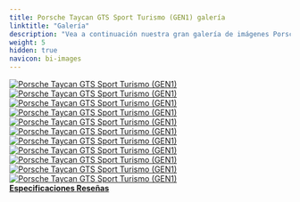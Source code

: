 ```yaml
---
title: Porsche Taycan GTS Sport Turismo (GEN1) galería
linktitle: "Galería"
description: "Vea a continuación nuestra gran galería de imágenes Porsche Taycan GTS Sport Turismo (GEN1). Haga clic en las imágenes para ver las versiones de alta resolución."
weight: 5
hidden: true
navicon: bi-images
---
```

<!-- markdownlint-disable MD033 -->
<div class="row" id ="my-gallery">
	<div class="pswp-grid-item col-6 col-md-4">
		<a href="https://media.evkx.net/multimedia/models/porsche/taycan/taycan_gts_sport_turismo_gen1/exterior_1.jpg"
data-pswp-src="https://media.evkx.net/multimedia/models/porsche/taycan/taycan_gts_sport_turismo_gen1/exterior_1.jpg"
data-pswp-width="3000"
data-pswp-height="2000" 
target="_blank">
			<img src="https://media.evkx.net/multimedia/models/porsche/taycan/taycan_gts_sport_turismo_gen1/exterior_1_xst.jpg" alt="Porsche Taycan GTS Sport Turismo (GEN1)" class="img-fluid " />
		</a>
	</div>
	<div class="pswp-grid-item col-6 col-md-4">
		<a href="https://media.evkx.net/multimedia/models/porsche/taycan/taycan_gts_sport_turismo_gen1/exterior_2.jpg"
data-pswp-src="https://media.evkx.net/multimedia/models/porsche/taycan/taycan_gts_sport_turismo_gen1/exterior_2.jpg"
data-pswp-width="3000"
data-pswp-height="2000" 
target="_blank">
			<img src="https://media.evkx.net/multimedia/models/porsche/taycan/taycan_gts_sport_turismo_gen1/exterior_2_xst.jpg" alt="Porsche Taycan GTS Sport Turismo (GEN1)" class="img-fluid " />
		</a>
	</div>
	<div class="pswp-grid-item col-6 col-md-4">
		<a href="https://media.evkx.net/multimedia/models/porsche/taycan/taycan_gts_sport_turismo_gen1/exterior_3.jpg"
data-pswp-src="https://media.evkx.net/multimedia/models/porsche/taycan/taycan_gts_sport_turismo_gen1/exterior_3.jpg"
data-pswp-width="3000"
data-pswp-height="2000" 
target="_blank">
			<img src="https://media.evkx.net/multimedia/models/porsche/taycan/taycan_gts_sport_turismo_gen1/exterior_3_xst.jpg" alt="Porsche Taycan GTS Sport Turismo (GEN1)" class="img-fluid " />
		</a>
	</div>
	<div class="pswp-grid-item col-6 col-md-4">
		<a href="https://media.evkx.net/multimedia/models/porsche/taycan/taycan_gts_sport_turismo_gen1/frontseats_1.jpg"
data-pswp-src="https://media.evkx.net/multimedia/models/porsche/taycan/taycan_gts_sport_turismo_gen1/frontseats_1.jpg"
data-pswp-width="3000"
data-pswp-height="2000" 
target="_blank">
			<img src="https://media.evkx.net/multimedia/models/porsche/taycan/taycan_gts_sport_turismo_gen1/frontseats_1_xst.jpg" alt="Porsche Taycan GTS Sport Turismo (GEN1)" class="img-fluid " />
		</a>
	</div>
	<div class="pswp-grid-item col-6 col-md-4">
		<a href="https://media.evkx.net/multimedia/models/porsche/taycan/taycan_gts_sport_turismo_gen1/interior_1.jpg"
data-pswp-src="https://media.evkx.net/multimedia/models/porsche/taycan/taycan_gts_sport_turismo_gen1/interior_1.jpg"
data-pswp-width="3000"
data-pswp-height="2250" 
target="_blank">
			<img src="https://media.evkx.net/multimedia/models/porsche/taycan/taycan_gts_sport_turismo_gen1/interior_1_xst.jpg" alt="Porsche Taycan GTS Sport Turismo (GEN1)" class="img-fluid " />
		</a>
	</div>
	<div class="pswp-grid-item col-6 col-md-4">
		<a href="https://media.evkx.net/multimedia/models/porsche/taycan/taycan_gts_sport_turismo_gen1/main_1.jpg"
data-pswp-src="https://media.evkx.net/multimedia/models/porsche/taycan/taycan_gts_sport_turismo_gen1/main_1.jpg"
data-pswp-width="3000"
data-pswp-height="2000" 
target="_blank">
			<img src="https://media.evkx.net/multimedia/models/porsche/taycan/taycan_gts_sport_turismo_gen1/main_1_xst.jpg" alt="Porsche Taycan GTS Sport Turismo (GEN1)" class="img-fluid " />
		</a>
	</div>
	<div class="pswp-grid-item col-6 col-md-4">
		<a href="https://media.evkx.net/multimedia/models/porsche/taycan/taycan_gts_sport_turismo_gen1/screens_1.jpg"
data-pswp-src="https://media.evkx.net/multimedia/models/porsche/taycan/taycan_gts_sport_turismo_gen1/screens_1.jpg"
data-pswp-width="3000"
data-pswp-height="2000" 
target="_blank">
			<img src="https://media.evkx.net/multimedia/models/porsche/taycan/taycan_gts_sport_turismo_gen1/screens_1_xst.jpg" alt="Porsche Taycan GTS Sport Turismo (GEN1)" class="img-fluid " />
		</a>
	</div>
	<div class="pswp-grid-item col-6 col-md-4">
		<a href="https://media.evkx.net/multimedia/models/porsche/taycan/taycan_gts_sport_turismo_gen1/screens_2.jpg"
data-pswp-src="https://media.evkx.net/multimedia/models/porsche/taycan/taycan_gts_sport_turismo_gen1/screens_2.jpg"
data-pswp-width="3000"
data-pswp-height="2000" 
target="_blank">
			<img src="https://media.evkx.net/multimedia/models/porsche/taycan/taycan_gts_sport_turismo_gen1/screens_2_xst.jpg" alt="Porsche Taycan GTS Sport Turismo (GEN1)" class="img-fluid " />
		</a>
	</div>
	<div class="pswp-grid-item col-6 col-md-4">
		<a href="https://media.evkx.net/multimedia/models/porsche/taycan/taycan_gts_sport_turismo_gen1/secondrowseats_1.jpg"
data-pswp-src="https://media.evkx.net/multimedia/models/porsche/taycan/taycan_gts_sport_turismo_gen1/secondrowseats_1.jpg"
data-pswp-width="3000"
data-pswp-height="1991" 
target="_blank">
			<img src="https://media.evkx.net/multimedia/models/porsche/taycan/taycan_gts_sport_turismo_gen1/secondrowseats_1_xst.jpg" alt="Porsche Taycan GTS Sport Turismo (GEN1)" class="img-fluid " />
		</a>
	</div>
	<div class="pswp-grid-item col-6 col-md-4">
		<a href="https://media.evkx.net/multimedia/models/porsche/taycan/taycan_gts_sport_turismo_gen1/trunk_1.jpg"
data-pswp-src="https://media.evkx.net/multimedia/models/porsche/taycan/taycan_gts_sport_turismo_gen1/trunk_1.jpg"
data-pswp-width="3000"
data-pswp-height="2000" 
target="_blank">
			<img src="https://media.evkx.net/multimedia/models/porsche/taycan/taycan_gts_sport_turismo_gen1/trunk_1_xst.jpg" alt="Porsche Taycan GTS Sport Turismo (GEN1)" class="img-fluid " />
		</a>
	</div>
	<div class="pswp-grid-item col-6 col-md-4">
		<a href="https://media.evkx.net/multimedia/models/porsche/taycan/taycan_gts_sport_turismo_gen1/wheels_1.jpg"
data-pswp-src="https://media.evkx.net/multimedia/models/porsche/taycan/taycan_gts_sport_turismo_gen1/wheels_1.jpg"
data-pswp-width="3000"
data-pswp-height="2250" 
target="_blank">
			<img src="https://media.evkx.net/multimedia/models/porsche/taycan/taycan_gts_sport_turismo_gen1/wheels_1_xst.jpg" alt="Porsche Taycan GTS Sport Turismo (GEN1)" class="img-fluid " />
		</a>
	</div>
</div>
<script type="module">
  import PhotoSwipeLightbox from '/js/photoswipe-lightbox.esm.js';
    const lightbox = new PhotoSwipeLightbox({
       gallery: '#my-gallery',
        children: 'a',
        pswpModule: () => import('/js/photoswipe.esm.js')
    });
lightbox.init();
</script>
<div class="mt-3 mb-3">
<a href="../specifications/" class="text-decoration-none text-black">
<strong><i class="bi-arrow-left"></i> Especificaciones </strong>
</a>
<a href="../reviews/" class="text-decoration-none text-black float-end">
<strong>Reseñas <i class="bi-arrow-right"></i></strong>
</a>
</div>
